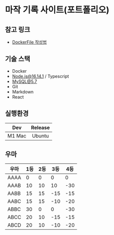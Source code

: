 
# 마작 기록 사이트(포트폴리오)

## 참고 링크
* [DockerFile 작성법](https://wooono.tistory.com/123)

## 기술 스택
* Docker
* Node.js@16.14.1 / Typescript
* MySQL@5.7
* Git
* Markdown
* React

## 실행환경
|  Dev   | Release |
| :----: | :-----: |
| M1 Mac | Ubuntu  |

## 우마
| 우마 | 1등 | 2등 | 3등 | 4등 |
| ---- | --- | --- | --- | --- |
| AAAA | 0   | 0   | 0   | 0   |
| AAAB | 10  | 10  | 10  | -30 |
| AABB | 15  | 15  | -15 | -15 |
| AABC | 15  | 15  | -10 | -20 |
| ABBC | 30  | 0   | 0   | -30 |
| ABCC | 20  | 10  | -15 | -15 |
| ABCD | 20  | 10  | -10 | -20 |
